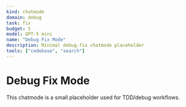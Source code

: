 ```yaml
---
kind: chatmode
domain: debug
task: fix
budget: S
model: GPT-5 mini
name: "Debug Fix Mode"
description: Minimal debug.fix chatmode placeholder
tools: ["codebase", "search"]
---
```


# Debug Fix Mode

This chatmode is a small placeholder used for TDD/debug workflows.
